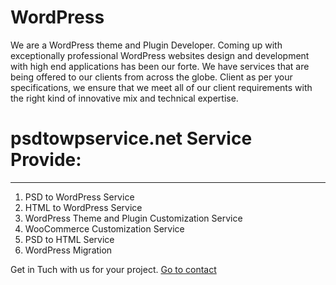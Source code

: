 # WordPress
We are a WordPress theme and Plugin Developer. Coming up with exceptionally professional WordPress websites design and development with high end applications has been our forte. We have services that are being offered to our clients from across the globe. Client as per your specifications, we ensure that we meet all of our client requirements with the right kind of innovative mix and technical expertise.  

# psdtowpservice.net Service Provide: 
------------------------------------------------- 
1. PSD to WordPress Service <br>
2. HTML to WordPress Service <br>
3. WordPress Theme and Plugin Customization Service <br>
4. WooCommerce Customization Service <br>
5. PSD to HTML Service <br>
6. WordPress Migration <br>

Get in Tuch with us for your project. <a href="https://psdtowpservice.net/" > Go to contact</a>

